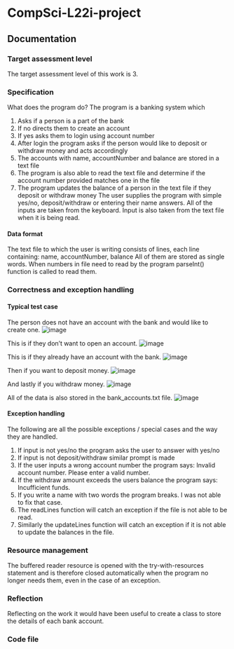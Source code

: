 # CompSci-L22i-project
## Documentation

### Target assessment level
The target assessment level of this work is 3.
### Specification
What does the program do?
The program is a banking system which
1.	Asks if a person is a part of the bank
2.	If no directs them to create an account
3.	If yes asks them to login using account number 
4.	After login the program asks if the person would like to deposit or withdraw money and acts accordingly
5.	The accounts with name, accountNumber and balance are stored in a text file
6.	The program is also able to read the text file and determine if the account number provided matches one in the file
7.	The program updates the balance of a person in the text file if they deposit or withdraw money
The user supplies the program with simple yes/no, deposit/withdraw or entering their name answers. All of the inputs are taken from the keyboard. Input is also taken from the text file when it is being read. 
#### Data format
The text file to which the user is writing consists of lines, each line containing: 
name, accountNumber, balance
All of them are stored as single words. When numbers in file need to read by the program parseInt() function is called to read them. 
### Correctness and exception handling
#### Typical test case
The person does not have an account with the bank and would like to create one. 
![image](https://user-images.githubusercontent.com/122979300/216600303-93e18675-3960-4076-8d4f-71d40b365a26.png)

This is if they don’t want to open an account.
![image](https://user-images.githubusercontent.com/122979300/216600382-a41394ff-b974-4cd5-9bc9-75c716c30490.png)

This is if they already have an account with the bank.
![image](https://user-images.githubusercontent.com/122979300/216600438-59b85713-fde8-4bd5-90c3-b12adca2d989.png)

Then if you want to deposit money.
![image](https://user-images.githubusercontent.com/122979300/216600500-93ec042d-d4d7-495d-bea0-efef850d062b.png)

And lastly if you withdraw money.
![image](https://user-images.githubusercontent.com/122979300/216600537-0b1ba94b-9e63-422f-b147-5064089e2f59.png)

All of the data is also stored in the bank_accounts.txt file.
![image](https://user-images.githubusercontent.com/122979300/216600598-4df06992-0d2f-451e-b1f7-f5848948a4d7.png)


#### Exception handling
The following are all the possible exceptions / special cases and the way they are handled.
1.	If input is not yes/no the program asks the user to answer with yes/no
2.	If input is not deposit/withdraw similar prompt is made
3.	If the user inputs a wrong account number the program says: Invalid account number. Please enter a valid number. 
4.	If the withdraw amount exceeds the users balance the program says: Incufficient funds. 
5.	If you write a name with two words the program breaks. I was not able to fix that case. 
6.	The readLines function will catch an exception if the file is not able to be read.
7.	Similarly the updateLines function will catch an exception if it is not able to update the balances in the file. 
### Resource management
The buffered reader resource is opened with the try-with-resources statement and is therefore closed automatically when the program no longer needs them, even in the case of an exception. 
### Reflection
Reflecting on the work it would have been useful to create a class to store the details of each bank account. 

### Code file
